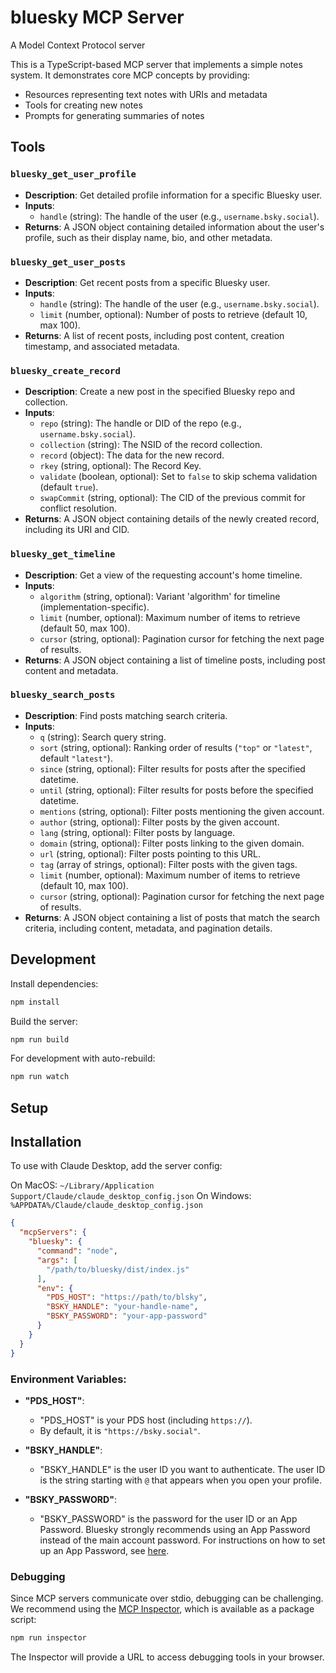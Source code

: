 # bluesky MCP Server

A Model Context Protocol server

This is a TypeScript-based MCP server that implements a simple notes system. It demonstrates core MCP concepts by providing:

- Resources representing text notes with URIs and metadata
- Tools for creating new notes
- Prompts for generating summaries of notes

## Tools

### `bluesky_get_user_profile`

- **Description**: Get detailed profile information for a specific Bluesky user.
- **Inputs**:
  - `handle` (string): The handle of the user (e.g., `username.bsky.social`).
- **Returns**: A JSON object containing detailed information about the user's profile, such as their display name, bio, and other metadata.

### `bluesky_get_user_posts`

- **Description**: Get recent posts from a specific Bluesky user.
- **Inputs**:
  - `handle` (string): The handle of the user (e.g., `username.bsky.social`).
  - `limit` (number, optional): Number of posts to retrieve (default 10, max 100).
- **Returns**: A list of recent posts, including post content, creation timestamp, and associated metadata.

### `bluesky_create_record`

- **Description**: Create a new post in the specified Bluesky repo and collection.
- **Inputs**:
  - `repo` (string): The handle or DID of the repo (e.g., `username.bsky.social`).
  - `collection` (string): The NSID of the record collection.
  - `record` (object): The data for the new record.
  - `rkey` (string, optional): The Record Key.
  - `validate` (boolean, optional): Set to `false` to skip schema validation (default `true`).
  - `swapCommit` (string, optional): The CID of the previous commit for conflict resolution.
- **Returns**: A JSON object containing details of the newly created record, including its URI and CID.

### `bluesky_get_timeline`

- **Description**: Get a view of the requesting account's home timeline.
- **Inputs**:
  - `algorithm` (string, optional): Variant 'algorithm' for timeline (implementation-specific).
  - `limit` (number, optional): Maximum number of items to retrieve (default 50, max 100).
  - `cursor` (string, optional): Pagination cursor for fetching the next page of results.
- **Returns**: A JSON object containing a list of timeline posts, including post content and metadata.

### `bluesky_search_posts`

- **Description**: Find posts matching search criteria.
- **Inputs**:
  - `q` (string): Search query string.
  - `sort` (string, optional): Ranking order of results (`"top"` or `"latest"`, default `"latest"`).
  - `since` (string, optional): Filter results for posts after the specified datetime.
  - `until` (string, optional): Filter results for posts before the specified datetime.
  - `mentions` (string, optional): Filter posts mentioning the given account.
  - `author` (string, optional): Filter posts by the given account.
  - `lang` (string, optional): Filter posts by language.
  - `domain` (string, optional): Filter posts linking to the given domain.
  - `url` (string, optional): Filter posts pointing to this URL.
  - `tag` (array of strings, optional): Filter posts with the given tags.
  - `limit` (number, optional): Maximum number of items to retrieve (default 10, max 100).
  - `cursor` (string, optional): Pagination cursor for fetching the next page of results.
- **Returns**: A JSON object containing a list of posts that match the search criteria, including content, metadata, and pagination details.

## Development

Install dependencies:
```bash
npm install
```

Build the server:
```bash
npm run build
```

For development with auto-rebuild:
```bash
npm run watch
```

## Setup

## Installation

To use with Claude Desktop, add the server config:

On MacOS: `~/Library/Application Support/Claude/claude_desktop_config.json`
On Windows: `%APPDATA%/Claude/claude_desktop_config.json`

```json
{
  "mcpServers": {
    "bluesky": {
      "command": "node",
      "args": [
        "/path/to/bluesky/dist/index.js"
      ],
      "env": {
        "PDS_HOST": "https://path/to/blsky",
        "BSKY_HANDLE": "your-handle-name",
        "BSKY_PASSWORD": "your-app-password"
      }
    }
  }
}
```

### Environment Variables:

- **"PDS_HOST"**:
  - "PDS_HOST" is your PDS host (including `https://`).
  - By default, it is `"https://bsky.social"`.

- **"BSKY_HANDLE"**:
  - "BSKY_HANDLE" is the user ID you want to authenticate. The user ID is the string starting with `@` that appears when you open your profile.

- **"BSKY_PASSWORD"**:
  - "BSKY_PASSWORD" is the password for the user ID or an App Password. Bluesky strongly recommends using an App Password instead of the main account password. For instructions on how to set up an App Password, see [here](https://blueskyfeeds.com/en/faq-app-password).

### Debugging

Since MCP servers communicate over stdio, debugging can be challenging. We recommend using the [MCP Inspector](https://github.com/modelcontextprotocol/inspector), which is available as a package script:

```bash
npm run inspector
```

The Inspector will provide a URL to access debugging tools in your browser.

